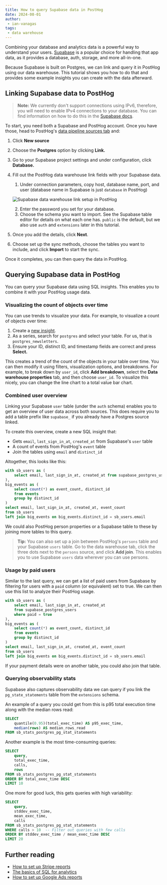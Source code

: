 ```yaml
---
title: How to query Supabase data in PostHog
date: 2024-08-01
author:
 - ian-vanagas
tags:
 - data warehouse
---
```


Combining your database and analytics data is a powerful way to understand your users. [Supabase](https://supabase.com/) is a popular choice for handling that app data, as it provides a database, auth, storage, and more all-in-one.

Because Supabase is built on Postgres, we can link and query it in PostHog using our data warehouse. This tutorial shows you how to do that and provides some example insights you can create with the data afterward. 

## Linking Supabase data to PostHog

> **Note:** We currently don't support connections using IPv6, therefore, you will need to enable IPv4 connections to your database. You can find information on how to do this in the [Supabase docs](https://supabase.com/docs/guides/database/connecting-to-postgres#direct-connection).

To start, you need both a Supabase and PostHog account. Once you have those, head to PostHog's [data pipeline sources tab](https://us.posthog.com/pipeline/sources) and:

1. Click **New source**
2. Choose the **Postgres** option by clicking **Link.**
3. Go to your Supabase project settings and under configuration, click **Database.**
4. Fill out the PostHog data warehouse link fields with your Supabase data.
    1. Under connection parameters, copy host, database name, port, and user (database name in Supabase is just `database` in PostHog) 
    
    ![Supabase data warehouse link setup in PostHog](https://res.cloudinary.com/dmukukwp6/image/upload/Clean_Shot_2024_07_30_at_10_35_42_a606e7fc02.png)
    
    2. Enter the password you set for your database.
    3. Choose the schema you want to import. See the Supabase table editor for details on what each one has. `public` is the default, but we also use `auth` and `extensions` later in this tutorial.
5. Once you add the details, click **Next**.

<ProductScreenshot
  imageLight="https://res.cloudinary.com/dmukukwp6/image/upload/light_supa_90406c4e12.png" 
  imageDark="https://res.cloudinary.com/dmukukwp6/image/upload/dark_supa_317ba9c1fc.png" 
  alt="Supabase data warehouse link setup in PostHog" 
  classes="rounded"
/>

6. Choose set up the sync methods, choose the tables you want to include, and click **Import** to start the sync.

Once it completes, you can then query the data in PostHog.

## Querying Supabase data in PostHog

You can query your Supabase data using SQL insights. This enables you to combine it with your PostHog usage data.

### Visualizing the count of objects over time

You can use trends to visualize your data. For example, to visualize a count of objects over time:

1. Create a [new insight](https://us.posthog.com/insights/new).
2. As a series, search for `postgres` and select your table. For us, that is `postgres_newsletters`.
3. Ensure your ID, distinct ID, and timestamp fields are correct and press **Select.**

<ProductScreenshot
  imageLight="https://res.cloudinary.com/dmukukwp6/image/upload/Clean_Shot_2024_07_31_at_14_41_05_2x_cdb4380df6.png"
  imageDark="https://res.cloudinary.com/dmukukwp6/image/upload/Clean_Shot_2024_07_31_at_14_41_35_2x_0e47f5c8db.png"
  alt="Setting up a data warehouse query in PostHog"
  classes="rounded"
/>

This creates a trend of the count of the objects in your table over time. You can then modify it using filters, visualization options, and breakdowns. For example, to break down by `user_id`, click **Add breakdown**, select the **Data warehouse properties** tab, and then choose `user_id`. To visualize this nicely, you can change the line chart to a total value bar chart.

<ProductScreenshot
  imageLight="https://res.cloudinary.com/dmukukwp6/image/upload/Clean_Shot_2024_07_31_at_14_48_04_2x_c6c8b9c6c5.png" 
  imageDark="https://res.cloudinary.com/dmukukwp6/image/upload/Clean_Shot_2024_07_31_at_14_47_48_2x_807de9f4c3.png" 
  alt="Visualizing Supabase data in PostHog" 
  classes="rounded"
/>

### Combined user overview

Linking your Supabase `user` table (under the `auth` schema) enables you to get an overview of user data across both sources. This does require you to add a table prefix like `supabase_` if you already have a Postgres source linked. 

To create this overview, create a new SQL insight that:

- Gets `email`, `last_sign_in_at`, `created_at` from Supabase's `user` table
- A count of events from PostHog's  `event` table
- Join the tables using  `email` and `distinct_id`

Altogether, this looks like this:

```sql
with sb_users as (
    select email, last_sign_in_at, created_at from supabase_postgres_users
),
big_events as (
    select count(*) as event_count, distinct_id
    from events
    group by distinct_id
)
select email, last_sign_in_at, created_at, event_count
from sb_users
left join big_events on big_events.distinct_id = sb_users.email
```

We could also PostHog person properties or a Supabase table to these by joining more tables to this query. 

> **Tip:** You can also set up a join between PostHog's `persons` table and your Supabase `users` table. Go to the data warehouse tab, click the three dots next to the `persons` source, and click **Add join**. This enables you to use Supabase `users` data wherever you can use persons.
> <ProductScreenshot imageLight="https://res.cloudinary.com/dmukukwp6/image/upload/Clean_Shot_2024_08_01_at_14_42_17_2x_21724552d8.png" imageDark="https://res.cloudinary.com/dmukukwp6/image/upload/Clean_Shot_2024_08_01_at_14_42_45_2x_1d6608820e.png" alt="Setting up a join between PostHog's persons table and Supabase users table" classes="rounded" />

### Usage by paid users

Similar to the last query, we can get a list of paid users from Supabase by filtering for users with a `paid` column (or equivalent) set to true. We can then use this list to analyze their PostHog usage.

```sql
with sb_users as (
    select email, last_sign_in_at, created_at
    from supabase_postgres_users
    where paid = true
),
big_events as (
    select count(*) as event_count, distinct_id
    from events
    group by distinct_id
)
select email, last_sign_in_at, created_at, event_count
from sb_users
left join big_events on big_events.distinct_id = sb_users.email
```

If your payment details were on another table, you could also join that table.

### Querying observability stats

Supabase also captures observability data we can query if you link the `pg_state_statements` table from the `extensions` schema. 

An example of a query you could get from this is p95 total execution time along with the median rows read:

```sql
SELECT 
    quantile(0.95)(total_exec_time) AS p95_exec_time,
    median(rows) AS median_rows_read
FROM sb_stats_postgres_pg_stat_statements
```

Another example is the most time-consuming queries:

```sql
SELECT 
    query,
    total_exec_time,
    calls,
    rows
FROM sb_stats_postgres_pg_stat_statements
ORDER BY total_exec_time DESC
LIMIT 10
```

One more for good luck, this gets queries with high variability:

```sql
SELECT 
    query,
    stddev_exec_time,
    mean_exec_time,
    calls
FROM sb_stats_postgres_pg_stat_statements
WHERE calls > 10  -- Filter out queries with few calls
ORDER BY stddev_exec_time / mean_exec_time DESC
LIMIT 20
```

## Further reading

- [How to set up Stripe reports](/tutorials/stripe-reports)
- [The basics of SQL for analytics](/product-engineers/sql-for-analytics)
- [How to set up Google Ads reports](/tutorials/google-ads-reports)

<NewsletterForm />